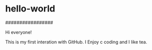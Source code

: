 # hello-world
#################

Hi everyone!

This is my first interation with GitHub. I Enjoy c coding and I like tea.
